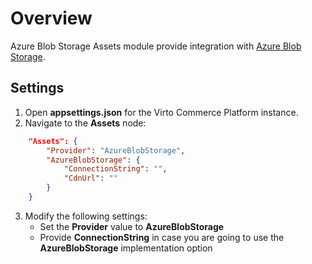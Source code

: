 # Overview

Azure Blob Storage Assets module provide integration with [Azure Blob Storage](https://azure.microsoft.com/en-us/products/storage/blobs).

## Settings
1. Open **appsettings.json** for the Virto Commerce Platform instance.
2. Navigate to the **Assets** node:
```json
    "Assets": {
        "Provider": "AzureBlobStorage",
        "AzureBlobStorage": {
            "ConnectionString": "",
            "CdnUrl": ""
        }
    }
```
3. Modify the following settings:
    - Set the **Provider** value to **AzureBlobStorage**
    - Provide **ConnectionString** in case you are going to use the **AzureBlobStorage** implementation option